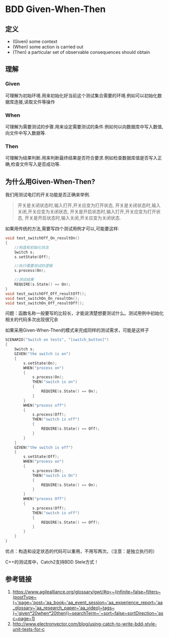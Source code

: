 # BDD Given-When-Then

## 定义

* (Given) some context
* (When) some action is carried out
* (Then) a particular set of observable consequences should obtain

## 理解

### Given 

可理解为初始环境.用来初始化好当前这个测试集合需要的环境.例如可以初始化数据库连接,读取文件等操作

### When

可理解为需要测试的步骤.用来设定需要测试的条件.例如何以向数据库中写入数值,向文件中写入数据等.

### Then

可理解为结果判断.用来判断最终结果是否符合要求.例如检查数据库值是否写入正确,检查文件写入是否成功等.

## 为什么用Given-When-Then?

我们用测试电灯的开关功能是否正确来举例.

> 开关是关闭状态时,输入打开,开关应变为打开状态,
> 开关是关闭状态时,输入关闭,开关应变为关闭状态,
> 开关是开启状态时,输入打开,开关应变为打开状态,
> 开关是开启状态时,输入关闭,开关应变为关闭状态.

如果用传统的方法,需要写四个测试用例才可以,可能要这样:

```c++
void test_switchOff_On_resultOn()
{
    //构造和初始化状态
    Switch s;
    s.setState(Off);

    //执行需要测试的逻辑
    s.process(On);

    //测试结果
    REQUIRE(s.State() == On);
}
void test_switchOff_Off_resultOff();
void test_switchOn_On_resultOn();
void test_switchOn_Off_resultOff();
```

问题：函数名称一般要写的比较长，才能说清楚想要测试什么。测试用例中初始化相关的代码多次出现很冗余

如果采用Given-When-Then的模式来完成同样的测试需求，可能是这样子

```c++
SCENARIO("Switch on tests", "[switch_button]")
{
    Switch s;
    GIVEN("the switch is on")
    {
        s.setState(On);
        WHEN("process on")
        {
            s.process(On);
            THEN("switch is on")
            {
                REQUIRE(s.State() == On);
            }
        }
        WHEN("process off")
        {
            s.process(Off);
            THEN("switch is off")
            {
                REQUIRE(s.State() == Off);
            }
        }
    }
    GIVEN("the switch is off")
    {
        s.setState(Off);
        WHEN("process on")
        {
            s.process(On);
            THEN("switch is On")
            {
                REQUIRE(s.State() == On);
            }
        }
        WHEN("process Off")
        {
            s.process(Off);
            THEN("switch is off")
            {
                REQUIRE(s.State() == Off);
            }
        }
    }
}
```

优点：构造和设定状态的代码可以重用，不用写两次。（注意：是独立执行的）

C++的测试库中，Catch2支持BDD Stele方式！

## 参考链接

1. https://www.agilealliance.org/glossary/gwt/#q=~(infinite~false~filters~(postType~(~'page~'post~'aa_book~'aa_event_session~'aa_experience_report~'aa_glossary~'aa_research_paper~'aa_video)~tags~(~'given*20when*20then))~searchTerm~'~sort~false~sortDirection~'asc~page~1)
2. http://www.electronvector.com/blog/using-catch-to-write-bdd-style-unit-tests-for-c